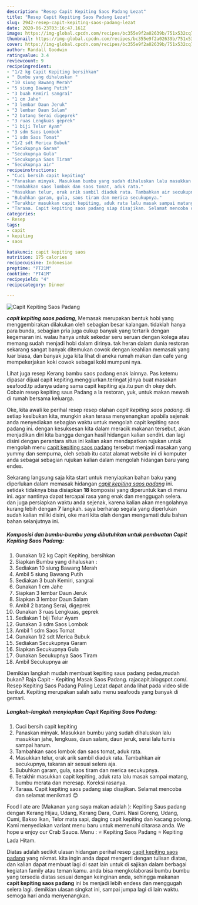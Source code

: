```yaml
---
description: "Resep Capit Kepiting Saos Padang Lezat"
title: "Resep Capit Kepiting Saos Padang Lezat"
slug: 2942-resep-capit-kepiting-saos-padang-lezat
date: 2020-06-23T03:16:47.161Z
image: https://img-global.cpcdn.com/recipes/bc355e9f2a02639b/751x532cq70/capit-kepiting-saos-padang-foto-resep-utama.jpg
thumbnail: https://img-global.cpcdn.com/recipes/bc355e9f2a02639b/751x532cq70/capit-kepiting-saos-padang-foto-resep-utama.jpg
cover: https://img-global.cpcdn.com/recipes/bc355e9f2a02639b/751x532cq70/capit-kepiting-saos-padang-foto-resep-utama.jpg
author: Randall Goodwin
ratingvalue: 3.4
reviewcount: 9
recipeingredient:
- "1/2 kg Capit Kepiting bersihkan"
- " Bumbu yang dihaluskan "
- "10 siung Bawang Merah"
- "5 siung Bawang Putih"
- "3 buah Kemiri sangrai"
- "1 cm Jahe"
- "3 lembar Daun Jeruk"
- "3 lembar Daun Salam"
- "2 batang Serai digeprek"
- "3 ruas Lengkuas geprek"
- "1 biji Telur Ayam"
- "3 sdm Saos Lombok"
- "1 sdm Saos Tomat"
- "1/2 sdt Merica Bubuk"
- "Secukupnya Garam"
- "Secukupnya Gula"
- "Secukupnya Saos Tiram"
- "Secukupnya air"
recipeinstructions:
- "Cuci bersih capit kepiting"
- "Panaskan minyak. Masukkan bumbu yang sudah dihaluskan lalu masukkan jahe, lengkuas, daun salam, daun jeruk, serai lalu tumis sampai harum."
- "Tambahkan saos lombok dan saos tomat, aduk rata."
- "Masukkan telur, orak arik sambil diaduk rata. Tambahkan air secukupnya, takaran air sesuai selera aja."
- "Bubuhkan garam, gula, saos tiram dan merica secukupnya."
- "Terakhir masukkan capit kepiting, aduk rata lalu masak sampai matang, bumbu merata dan meresap. Koreksi rasanya."
- "Taraaa. Capit kepiting saos padang siap disajikan. Selamat mencoba dan selamat menikmati 😊"
categories:
- Resep
tags:
- capit
- kepiting
- saos

katakunci: capit kepiting saos 
nutrition: 175 calories
recipecuisine: Indonesian
preptime: "PT21M"
cooktime: "PT41M"
recipeyield: "4"
recipecategory: Dinner

---
```



![Capit Kepiting Saos Padang](https://img-global.cpcdn.com/recipes/bc355e9f2a02639b/751x532cq70/capit-kepiting-saos-padang-foto-resep-utama.jpg)

<b><i>capit kepiting saos padang</i></b>, Memasak merupakan bentuk hobi yang menggembirakan dilakukan oleh sebagian besar kalangan. tidaklah hanya para bunda, sebagian pria juga cukup banyak yang tertarik dengan kegemaran ini. walau hanya untuk sekedar seru seruan dengan kolega atau memang sudah menjadi hobi dalam dirinya. tak heran dalam dunia restoran sekarang sangat banyak ditemukan cowok dengan keahlian memasak yang luar biasa, dan banyak juga kita lihat di aneka rumah makan dan cafe yang mempekerjakan koki cowok sebagai koki mumpuni nya.

Lihat juga resep Kerang bambu saos padang enak lainnya. Pas ketemu dipasar dijual capit kepiting.menggiurkan.teringat jdnya buat masakan seafood.tp adanya udang sama capit kepiting aja.itu pun dh okey deh. Cobain resep kepiting saus Padang a la restoran, yuk, untuk makan mewah di rumah bersama keluarga.

Oke, kita awali ke perihal resep resep olahan <i>capit kepiting saos padang</i>. di setiap kesibukan kita, mungkin akan terasa menyenangkan apabila sejenak anda menyediakan sebagian waktu untuk mengolah capit kepiting saos padang ini. dengan kesuksesan kita dalam meracik makanan tersebut, akan menjadikan diri kita bangga dengan hasil hidangan kalian sendiri. dan lagi disini dengan perantara situs ini kalian akan mendapatkan rujukan untuk mengolah menu <u>capit kepiting saos padang</u> tersebut menjadi masakan yang yummy dan sempurna, oleh sebab itu catat alamat website ini di komputer anda sebagai sebagian rujukan kalian dalam mengolah hidangan baru yang endes.


Sekarang langsung saja kita start untuk menyiapkan bahan baku yang diperlukan dalam memasak hidangan <u><i>capit kepiting saos padang</i></u> ini. setidak tidaknya bisa disiapkan <b>18</b> komposisi yang diperuntuk kan di menu ini. agar nantinya dapat tercapai rasa yang enak dan menggugah selera. dan juga persiapkan waktu anda sejenak, karena kalian akan mengolahnya kurang lebih dengan <b>7</b> langkah. saya berharap segala yang diperlukan sudah kalian miliki disini, oke mari kita olah dengan mengamati dulu bahan bahan selanjutnya ini.

<!--inarticleads1-->

##### Komposisi dan bumbu-bumbu yang dibutuhkan untuk pembuatan Capit Kepiting Saos Padang:

1. Gunakan 1/2 kg Capit Kepiting, bersihkan
1. Siapkan  Bumbu yang dihaluskan :
1. Sediakan 10 siung Bawang Merah
1. Ambil 5 siung Bawang Putih
1. Sediakan 3 buah Kemiri, sangrai
1. Gunakan 1 cm Jahe
1. Siapkan 3 lembar Daun Jeruk
1. Siapkan 3 lembar Daun Salam
1. Ambil 2 batang Serai, digeprek
1. Gunakan 3 ruas Lengkuas, geprek
1. Sediakan 1 biji Telur Ayam
1. Gunakan 3 sdm Saos Lombok
1. Ambil 1 sdm Saos Tomat
1. Gunakan 1/2 sdt Merica Bubuk
1. Sediakan Secukupnya Garam
1. Siapkan Secukupnya Gula
1. Gunakan Secukupnya Saos Tiram
1. Ambil Secukupnya air


Demikian langkah mudah membuat kepiting saus padang pedas,mudah bukan? Raja Capit - Kepiting Masak Saos Padang. rajacapit.blogspot.com/. Resep Kepiting Saos Padang Paling Lezat dapat anda lihat pada video slide berikut. Kepiting merupakan salah satu menu seafoods yang banyak di gemari. 

<!--inarticleads2-->

##### Langkah-langkah menyiapkan Capit Kepiting Saos Padang:

1. Cuci bersih capit kepiting
1. Panaskan minyak. Masukkan bumbu yang sudah dihaluskan lalu masukkan jahe, lengkuas, daun salam, daun jeruk, serai lalu tumis sampai harum.
1. Tambahkan saos lombok dan saos tomat, aduk rata.
1. Masukkan telur, orak arik sambil diaduk rata. Tambahkan air secukupnya, takaran air sesuai selera aja.
1. Bubuhkan garam, gula, saos tiram dan merica secukupnya.
1. Terakhir masukkan capit kepiting, aduk rata lalu masak sampai matang, bumbu merata dan meresap. Koreksi rasanya.
1. Taraaa. Capit kepiting saos padang siap disajikan. Selamat mencoba dan selamat menikmati 😊


Food I ate are (Makanan yang saya makan adalah ): Kepiting Saus padang dengan Kerang Hijau, Udang, Kerang Dara, Cumi. Nasi Goreng, Udang, Cumi, Bakso Ikan, Telor mata sapi, daging capit kepiting dan kacang polong. Kami menyediakan variant menu baru untuk memenuhi citarasa anda. We hope u enjoy our Crab Sauce. Menu : ⭐️ Kepiting Saos Padang ⭐️ Kepiting Lada Hitam. 

Diatas adalah sedikit ulasan hidangan perihal resep <u>capit kepiting saos padang</u> yang nikmat. kita ingin anda dapat mengerti dengan tulisan diatas, dan kalian dapat membuat lagi di saat lain untuk di sajikan dalam berbagai kegiatan family atau teman kamu. anda bisa mengkolaborasi bumbu bumbu yang tersedia diatas sesuai dengan keinginan anda, sehingga makanan <b>capit kepiting saos padang</b> ini bs menjadi lebih endess dan menggugah selera lagi. demikian ulasan singkat ini, sampai jumpa lagi di lain waktu. semoga hari anda menyenangkan.
